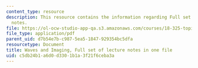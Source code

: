 ```yaml
---
content_type: resource
description: This resource contains the information regarding Full set of lecture
  notes.
file: https://ol-ocw-studio-app-qa.s3.amazonaws.com/courses/18-325-topics-in-applied-mathematics-waves-and-imaging-fall-2015/c5db24b1a6d0d3301b1a3f21f6ceba3a_MIT18_325F15_CompleteLect.pdf
file_type: application/pdf
parent_uid: d7b54e7b-c987-5ea5-1847-929354bc5dfa
resourcetype: Document
title: Waves and Imaging, Full set of lecture notes in one file
uid: c5db24b1-a6d0-d330-1b1a-3f21f6ceba3a
---
```

